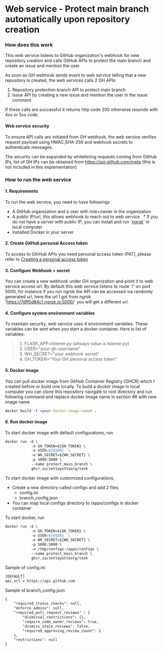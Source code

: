 # Web service - Protect main branch automatically upon repository creation

### How does this work

This web service listens to GitHub organization's webhook for new repository creation and calls GitHub APIs to protect the main branch and create an issue and mention the user.

As soon as GH webhook sends event to web service telling that a new repository is created, the web services calls 2 GH APIs:

1. Repository protection branch API to protect main branch
2. Issue API by creating a new issue and mention the user in the issue comment

If these calls are successful it returns http code 200 otherwise resonds with 4xx or 5xx code.

#### Web service security

To ensure API calls are initiated from GH webhook, the web service verifies request payload using HMAC,SHA-256 and webhook secrets to authenticate messages.

The security can be expanded by whitelisting requests coming from GitHub IPs, list of GH IPs can be obtained from https://api.github.com/meta (this is not included in this implementation)

### How to run the web service

#### 1. Requirements

To run the web service, you need to have followings

* A GitHub organization and a user with role=owner in the organization
* A public IP/url, this allows webhook to reach out to web service
    * If you do not have a server with public IP, you can install and run '[ngrok](https://ngrok.com/)' in local computer
* Installed Docker in your server

#### 2. Create GitHub personal Access token

To access to GihHub APIs you need personal access token (PAT), please refer to [Creating a personal access token](https://docs.github.com/en/github/authenticating-to-github/keeping-your-account-and-data-secure/creating-a-personal-access-token)

#### 3. Configure Webhook + secret

You can create a new webhook under GH organization and point it to web service access url. By default this web service listens to route '/' on port 5000, for instance if you run ngrok the API can be accessed via randomly generated url, here the url I got from ngrok 'https://7dff5d84c1.ngrok.io:5000/' you will get a different url.

#### 4. Configure system environment variables

To maintain security, web service uses 4 environment variables. These variables can be sent when you start a docker container. Here is list of variables:

> 1. FLASK_APP=listener.py (allways value is listener.py)
> 2. USER="your-gh-username"
> 3. WH_SECRET="your webhook secret"
> 4. GH_TOKEN="Your GH personal access token"

#### 5. Docker image

You can pull docker image from GitHub Container Registry (GHCR) which I created before or build one locally. To build a docker image in local computer you can clone this repository navigate to root directory and run following command and replace docker image name in section #6 with new image name

```apache
docker build -t <your-docker-image-name> .
```

#### 6. Run docker image

To start docker image with default configurations, run

```apache
docker run -d \
            -e GH_TOKEN=${GH_TOKEN} \
            -e USER=${USER}  \
            -e WH_SECRET=${WH_SECRET} \
            -p 5000:5000 \
            --name protect_main_branch \
            ghcr.io/zettayottaorg/task
```

To start docker image with customized configurations,

* Create a new directory called configs and add 2 files
  * config.ini
  * branch_config.json
* You can map local configs directory to /apps/configs in docker container

To start docker, run

```apache
docker run -d \
            -e GH_TOKEN=${GH_TOKEN} \
            -e USER=${USER}  \
            -e WH_SECRET=${WH_SECRET} \
            -p 5000:5000 \
            -v /tmp/configs:/apps/configs \
            --name protect_main_branch \
            ghcr.io/zettayottaorg/task
```

Sample of config.ini

```apache
[DEFAULT]
api_url = https://api.github.com
```

Sample of branch_config.json

```apache
{
    "required_status_checks": null,
    "enforce_admins": null,
    "required_pull_request_reviews" : {
        "dismissal_restrictions": {},      
        "require_code_owner_reviews": true,
        "dismiss_stale_reviews": false,
        "required_approving_review_count": 1
    },
    "restrictions": null
}
```
